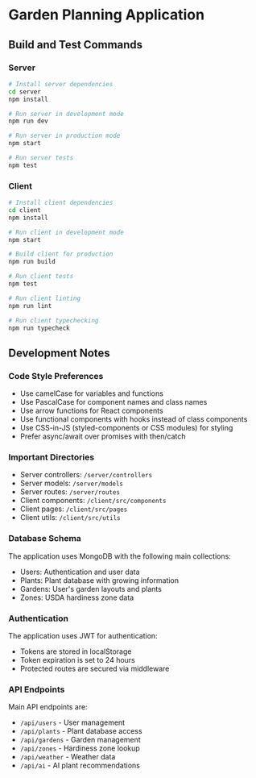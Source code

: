 # Garden Planning Application

## Build and Test Commands

### Server
```bash
# Install server dependencies
cd server
npm install

# Run server in development mode
npm run dev

# Run server in production mode
npm start

# Run server tests
npm test
```

### Client
```bash
# Install client dependencies
cd client
npm install

# Run client in development mode
npm start

# Build client for production
npm run build

# Run client tests
npm test

# Run client linting
npm run lint

# Run client typechecking
npm run typecheck
```

## Development Notes

### Code Style Preferences
- Use camelCase for variables and functions
- Use PascalCase for component names and class names
- Use arrow functions for React components
- Use functional components with hooks instead of class components
- Use CSS-in-JS (styled-components or CSS modules) for styling
- Prefer async/await over promises with then/catch

### Important Directories
- Server controllers: `/server/controllers`
- Server models: `/server/models`
- Server routes: `/server/routes`
- Client components: `/client/src/components`
- Client pages: `/client/src/pages`
- Client utils: `/client/src/utils`

### Database Schema
The application uses MongoDB with the following main collections:
- Users: Authentication and user data
- Plants: Plant database with growing information
- Gardens: User's garden layouts and plants
- Zones: USDA hardiness zone data

### Authentication
The application uses JWT for authentication:
- Tokens are stored in localStorage
- Token expiration is set to 24 hours
- Protected routes are secured via middleware

### API Endpoints
Main API endpoints are:
- `/api/users` - User management
- `/api/plants` - Plant database access
- `/api/gardens` - Garden management
- `/api/zones` - Hardiness zone lookup
- `/api/weather` - Weather data
- `/api/ai` - AI plant recommendations